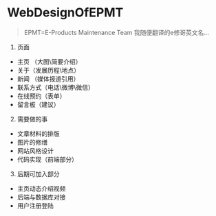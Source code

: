 # WebDesignOfEPMT

> EPMT=E-Products Maintenance Team
> 我随便翻译的e修哥英文名…

1. 页面

* 主页 （大图\简要介绍）
* 关于（发展历程\地点）
* 新闻 （媒体报道引用）
* 联系方式（电话\微博\微信）
* 在线预约（表单）
* 留言板（建议）

2. 需要做的事

* 文章材料的排版
* 图片的修缮
* 网站风格设计
* 代码实现（前端部分）

3. 后期可加入部分

* 主页动态介绍视频
* 后端与数据库对接
* 用户注册登陆
